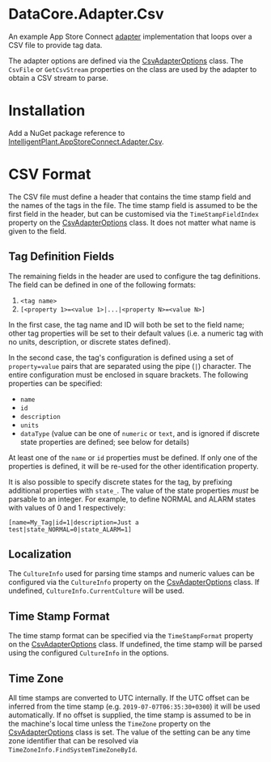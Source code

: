 ﻿# DataCore.Adapter.Csv

An example App Store Connect [adapter](/src/DataCore.Adapter.Abstractions/IAdapter.cs) implementation that loops over a CSV file to provide tag data.

The adapter options are defined via the [CsvAdapterOptions](./CsvAdapterOptions.cs) class. The `CsvFile` or `GetCsvStream` properties on the class are used by the adapter to obtain a CSV stream to parse.


# Installation

Add a NuGet package reference to [IntelligentPlant.AppStoreConnect.Adapter.Csv](https://www.nuget.org/packages/IntelligentPlant.AppStoreConnect.Adapter.Csv).


# CSV Format

The CSV file must define a header that contains the time stamp field and the names of the tags in the file. The time stamp field is assumed to be the first field in the header, but can be customised via the `TimeStampFieldIndex` property on the [CsvAdapterOptions](./CsvAdapterOptions.cs) class. It does not matter what name is given to the field.

## Tag Definition Fields

The remaining fields in the header are used to configure the tag definitions. The field can be defined in one of the following formats:

1. `<tag name>`
2. `[<property 1>=<value 1>|...|<property N>=<value N>]`

In the first case, the tag name and ID will both be set to the field name; other tag properties will be set to their default values (i.e. a numeric tag with no units, description, or discrete states defined).

In the second case, the tag's configuration is defined using a set of `property=value` pairs that are separated using the pipe (`|`) character. The entire configuration must be enclosed in square brackets. The following properties can be specified:

- `name`
- `id`
- `description`
- `units`
- `dataType` (value can be one of `numeric` or `text`, and is ignored if discrete state properties are defined; see below for details)

At least one of the `name` or `id` properties must be defined. If only one of the properties is defined, it will be re-used for the other identification property.

It is also possible to specify discrete states for the tag, by prefixing additional properties with `state_`. The value of the state properties *must* be parsable to an integer. For example, to define NORMAL and ALARM states with values of 0 and 1 respectively:

    [name=My_Tag|id=1|description=Just a test|state_NORMAL=0|state_ALARM=1]

## Localization

The `CultureInfo` used for parsing time stamps and numeric values can be configured via the `CultureInfo` property on the [CsvAdapterOptions](./CsvAdapterOptions.cs) class. If undefined, `CultureInfo.CurrentCulture` will be used.

## Time Stamp Format

The time stamp format can be specified via the `TimeStampFormat` property on the [CsvAdapterOptions](./CsvAdapterOptions.cs) class. If undefined, the time stamp will be parsed using the configured `CultureInfo` in the options.

## Time Zone

All time stamps are converted to UTC internally. If the UTC offset can be inferred from the time stamp (e.g. `2019-07-07T06:35:30+0300`) it will be used automatically. If no offset is supplied, the time stamp is assumed to be in the machine's local time unless the `TimeZone` property on the [CsvAdapterOptions](./CsvAdapterOptions.cs) class is set. The value of the setting can be any time zone identifier that can be resolved via `TimeZoneInfo.FindSystemTimeZoneById`.
